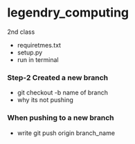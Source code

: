 # legendry_computing
2nd class

- requiretmes.txt
- setup.py
- run in terminal 

### Step-2 Created a new branch

- git checkout 
-b name of branch 
- why its not pushing

### When pushing to a new branch
- write git push origin branch_name 
